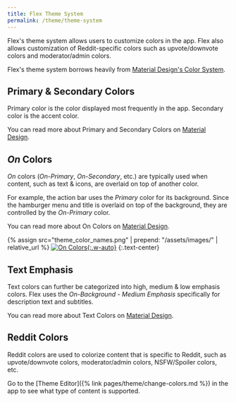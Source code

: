 ```yaml
---
title: Flex Theme System
permalink: /theme/theme-system
---
```


Flex's theme system allows users to customize colors in the app. Flex also allows customization of Reddit-specific colors such as upvote/downvote colors and moderator/admin colors.

Flex's theme system borrows heavily from [Material Design's Color System][1]. 

## Primary & Secondary Colors

Primary color is the color displayed most frequently in the app. Secondary color is the accent color.

You can read more about Primary and Secondary Colors on [Material Design][1].

## _On_ Colors

_On_ colors (_On-Primary_, _On-Secondary_, etc.) are typically used when content, such as text & icons, are overlaid on top of another color.

For example, the action bar uses the _Primary_ color for its background. Since the hamburger menu and title is overlaid on top of the background, they are controlled by the _On-Primary_ color.

You can read more about On Colors on [Material Design][1].

{% assign src="theme_color_names.png" | prepend: "/assets/images/" | relative_url %}
[![On Colors]({{src}}){:.w-auto}]({{src}})
{:.text-center}

## Text Emphasis

Text colors can further be categorized into high, medium & low emphasis colors. Flex uses the _On-Background - Medium Emphasis_ specifically for description text and subtitles.

You can read more about Text Colors on [Material Design][2].

## Reddit Colors

Reddit colors are used to colorize content that is specific to Reddit, such as upvote/downvote colors, moderator/admin colors, NSFW/Spoiler colors, etc.

Go to the [Theme Editor]({% link pages/theme/change-colors.md %}) in the app to see what type of content is supported.


[1]: https://material.io/design/color/the-color-system.html#color-theme-creation 
[2]: https://material.io/design/color/text-legibility.html#text-backgrounds
